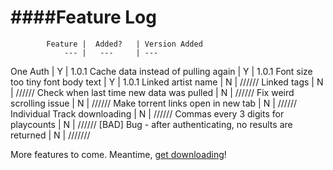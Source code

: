 ####Feature Log
===============


			Feature |  Added? 	| Version Added
				--- | 	--- 	| ---
One Auth			|	Y 		| 1.0.1
Cache data instead of pulling again | Y | 1.0.1
Font size too tiny font body text | Y | 1.0.1
Linked artist name 	| 	N 		| //////
Linked tags 		| 	N 		| //////
Check when last time new data was pulled | N | //////
Fix weird scrolling issue | N | //////
Make torrent links open in new tab | N | //////
Individual Track downloading | N | //////
Commas every 3 digits for playcounts | N | //////
[BAD] Bug - after authenticating, no results are returned | N | ///////


More features to come. Meantime, [get downloading](http://himynameisdave.github.io/torrent.fm/)!